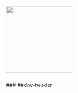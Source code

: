 # <div align="center">
##  <a href="http://www.21joint.com">
##### <img width="180" height="auto" src="https://rawgit.com/21joint/dnv-header/header_raw/21logo2.svg"></a>
###</div>
##dnv-header